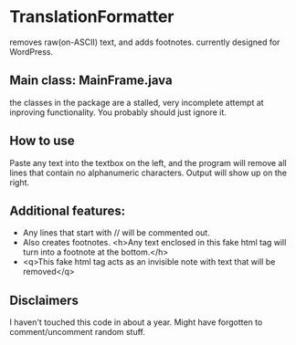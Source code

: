 # TranslationFormatter
removes raw(on-ASCII) text, and adds footnotes. currently designed for WordPress.

## Main class: MainFrame.java
the classes in the package are a stalled, very incomplete attempt at inproving functionality. You probably should just ignore it.

## How to use

Paste any text into the textbox on the left, and the program will remove all lines that contain no alphanumeric characters.
Output will show up on the right.

## Additional features:
- Any lines that start with // will be commented out.
- Also creates footnotes. &lt;h&gt;Any text enclosed in this fake html tag will turn into a footnote at the bottom.&lt;/h&gt;
- &lt;q&gt;This fake html tag acts as an invisible note with text that will be removed&lt;/q&gt;

## Disclaimers

I haven't touched this code in about a year. Might have forgotten to comment/uncomment random stuff.
